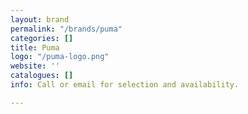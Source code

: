 ```yaml
---
layout: brand
permalink: "/brands/puma"
categories: []
title: Puma
logo: "/puma-logo.png"
website: ''
catalogues: []
info: Call or email for selection and availability.

---
```

